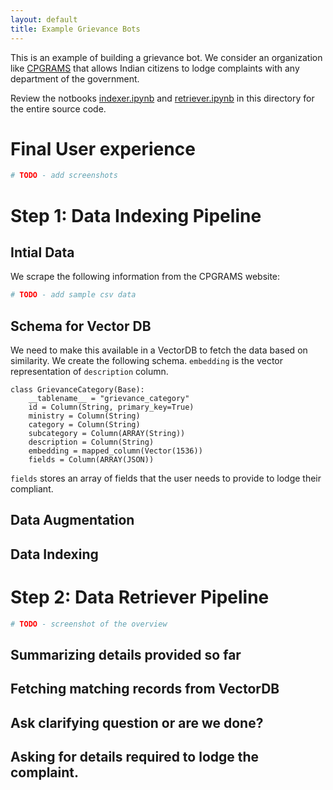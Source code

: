 ```yaml
---
layout: default
title: Example Grievance Bots
---
```


This is an example of building a grievance bot. We consider an organization like [CPGRAMS](https://pgportal.gov.in/) that allows Indian citizens to lodge complaints with any department of the government. 

Review the notbooks [indexer.ipynb](indexer.html) and [retriever.ipynb](retriever.html) in this directory for the entire source code.

# Final User experience

```bash
# TODO - add screenshots
```

# Step 1: Data Indexing Pipeline

## Intial Data

We scrape the following information from the CPGRAMS website:
```bash
# TODO - add sample csv data
```

## Schema for Vector DB

We need to make this available in a VectorDB to fetch the data based on similarity. We create the following schema. `embedding` is the vector representation of `description` column.
```
class GrievanceCategory(Base):
    __tablename__ = "grievance_category"
    id = Column(String, primary_key=True)
    ministry = Column(String)
    category = Column(String)
    subcategory = Column(ARRAY(String))
    description = Column(String)
    embedding = mapped_column(Vector(1536))
    fields = Column(ARRAY(JSON))
```

`fields` stores an array of fields that the user needs to provide to lodge their compliant.

## Data Augmentation

## Data Indexing

# Step 2: Data Retriever Pipeline

```bash
# TODO - screenshot of the overview
```

## Summarizing details provided so far

## Fetching matching records from VectorDB

## Ask clarifying question or are we done?

## Asking for details required to lodge the complaint.


